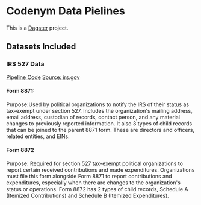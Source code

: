 # Codenym Data Pielines

This is a [Dagster](https://dagster.io/) project.

## Datasets Included

### IRS 527 Data

[Pipeline Code](datanym/assets/IRS527)
[Source: irs.gov](https://www.irs.gov/charities-non-profits/political-organizations/political-organization-filing-and-disclosure)

#### Form 8871: 

Purpose:Used by political organizations to notify the IRS of their status as tax-exempt under section 527.  Includes the organization's mailing address, email address, custodian of records, contact person, and any material changes to previously reported information.  It also 3 types of child records that can be joined to the parent 8871 form.  These are directors and officers, related entities, and EINs.

#### Form 8872

Purpose:  Required for section 527 tax-exempt political organizations to report certain received contributions and made expenditures.  Organizations must file this form alongside Form 8871 to report contributions and expenditures, especially when there are changes to the organization's status or operations.  Form 8872 has 2 types of child records, Schedule A (Itemized Contributions) and Schedule B (Itemized Expenditures).
